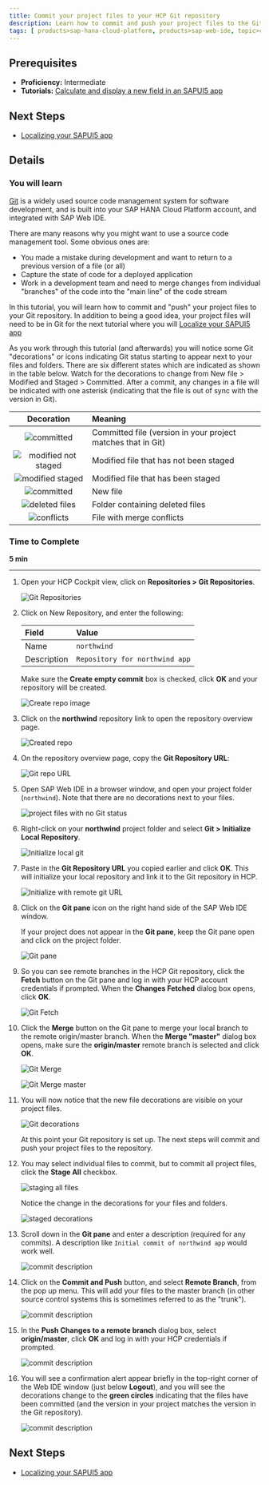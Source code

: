 ```yaml
---
title: Commit your project files to your HCP Git repository
description: Learn how to commit and push your project files to the Git repository built into your HCP account.
tags: [ products>sap-hana-cloud-platform, products>sap-web-ide, topic>cloud, topic>mobile, tutorial>intermediate]
---
```


## Prerequisites
 - **Proficiency:** Intermediate
 - **Tutorials:** [Calculate and display a new field in an SAPUI5 app](http://www.sap.com/developer/tutorials/hcp-webide-calculate-new-field.html)

## Next Steps
 - [Localizing your SAPUI5 app](http://www.sap.com/developer/tutorials/hcp-webide-localizing-app.html)

## Details

### You will learn
[Git](https://try.github.io/levels/1/challenges/1) is a widely used source code management system for software development, and is built into your SAP HANA Cloud Platform account, and integrated with SAP Web IDE.

There are many reasons why you might want to use a source code management tool. Some obvious ones are:

 - You made a mistake during development and want to return to a previous version of a file (or all)
 - Capture the state of code for a deployed application
 - Work in a development team and need to merge changes from individual "branches" of the code into the "main line" of the code stream

In this tutorial, you will learn how to commit and "push" your project files to your Git repository. In addition to being a good idea, your project files will need to be in Git for the next tutorial where you will [Localize your SAPUI5 app](http://www.sap.com/developer/tutorials/hcp-webide-localizing-app.html)

As you work through this tutorial (and afterwards) you will notice some Git "decorations" or icons indicating Git status starting to appear next to your files and folders. There are six different states which are indicated as shown in the table below. Watch for the decorations to change from New file > Modified and Staged > Committed. After a commit, any changes in a file will be indicated with one asterisk (indicating that the file is out of sync with the version in Git).

Decoration                                                   | Meaning
:--------------------------------------------------------:   | :-------------
![committed](https://raw.githubusercontent.com/SAPDocuments/Tutorials/master/tutorials/hcp-webide-commit-git/mob_3_2a_git_committed.png)                     | Committed file (version in your project matches that in Git)
![modified not staged](https://raw.githubusercontent.com/SAPDocuments/Tutorials/master/tutorials/hcp-webide-commit-git/mob_3_2a_git_mod_not_staged.png)      | Modified file that has not been staged
![modified staged](https://raw.githubusercontent.com/SAPDocuments/Tutorials/master/tutorials/hcp-webide-commit-git/mob_3_2a_git_mod_staged.png)              | Modified file that has been staged
![committed](https://raw.githubusercontent.com/SAPDocuments/Tutorials/master/tutorials/hcp-webide-commit-git/mob_3_2a_git_new_file.png)                      | New file
![deleted files](https://raw.githubusercontent.com/SAPDocuments/Tutorials/master/tutorials/hcp-webide-commit-git/mob_3_2a_git_folder_with_deleted_files.png) | Folder containing deleted files
![conflicts](https://raw.githubusercontent.com/SAPDocuments/Tutorials/master/tutorials/hcp-webide-commit-git/mob_3_2a_git_file_merge_conflicts.png)          | File with merge conflicts


### Time to Complete
**5 min**

---

1. Open your HCP Cockpit view, click on **Repositories > Git Repositories**.

    ![Git Repositories](mg3-3-01.png)

2. Click on New Repository, and enter the following:

    Field             | Value
    :---------------- | :----------------
    Name              | `northwind`
    Description       | `Repository for northwind app`
    
    Make sure the **Create empty commit** box is checked, click **OK** and your repository will be created.
    
    ![Create repo image](mg3-3-02.png)
    
3. Click on the **northwind** repository link to open the repository overview page.

    ![Created repo](mg3-3-03.png)
    
4. On the repository overview page, copy the **Git Repository URL**:

    ![Git repo URL](mg3-3-04.png)

5. Open SAP Web IDE in a browser window, and open your project folder (`northwind`). Note that there are no decorations next to your files.

    ![project files with no Git status](mg3-3-05.png)
    
6. Right-click on your **northwind** project folder and select **Git > Initialize Local Repository**. 

    ![Initialize local git](mg3-3-06.png)

7. Paste in the **Git Repository URL** you copied earlier and click **OK**. This will initialize your local repository and link it to the Git repository in HCP.

    ![Initialize with remote git URL](mg3-3-07.png)

8. Click on the **Git pane** icon on the right hand side of the SAP Web IDE window.

    If your project does not appear in the **Git pane**, keep the Git pane open and click on the project folder.

    ![Git pane](mg3-3-08.png)

9. So you can see remote branches in the HCP Git repository, click the **Fetch** button on the Git pane and log in with your HCP account credentials if prompted. When the **Changes Fetched** dialog box opens, click **OK**.

    ![Git Fetch](mg3-3-09.png)

10. Click the **Merge** button on the Git pane to merge your local branch to the remote origin/master branch. When the **Merge "master"** dialog box opens, make sure the **origin/master** remote branch is selected and click **OK**. 

    ![Git Merge](mg3-3-10.png)

    ![Git Merge master](mg3-3-11.png)

11. You will now notice that the new file decorations are visible on your project files.

    ![Git decorations](mg3-3-12.png)
    
    At this point your Git repository is set up. The next steps will commit and push your project files to the repository.

12. You may select individual files to commit, but to commit all project files, click the **Stage All** checkbox.

    ![staging all files](mg3-3-13.png)

    Notice the change in the decorations for your files and folders.

    ![staged decorations](mg3-3-14.png)

13. Scroll down in the **Git pane** and enter a description (required for any commits). A description like `Initial commit of northwind app` would work well.

    ![commit description](mg3-3-15.png)

5. Click on the **Commit and Push** button, and select **Remote Branch**, from the pop up menu. This will add your files to the master branch (in other source control systems this is sometimes referred to as the "trunk").

    ![commit description](mg3-3-16.png)

6. In the **Push Changes to a remote branch** dialog box, select **origin/master**, click **OK** and log in with your HCP credentials if prompted.

    ![commit description](mg3-3-17.png)

7. You will see a confirmation alert appear briefly in the top-right corner of the Web IDE window (just below **Logout**), and you will see the decorations change to the **green circles** indicating that the files have been committed (and the version in your project matches the version in the Git repository).

    ![commit description](mg3-3-18.png)


## Next Steps
 - [Localizing your SAPUI5 app](http://www.sap.com/developer/tutorials/hcp-webide-localizing-app.html)
